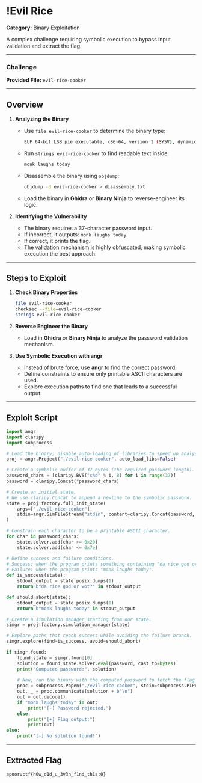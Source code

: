 # !Evil Rice  

**Category:** Binary Exploitation  

A complex challenge requiring symbolic execution to bypass input validation and extract the flag.  

---

### Challenge  

**Provided File:** `evil-rice-cooker`  

---

## Overview  

1. **Analyzing the Binary**  
   - Use `file evil-rice-cooker` to determine the binary type:
     ```sh
     ELF 64-bit LSB pie executable, x86-64, version 1 (SYSV), dynamically linked, interpreter /lib64/ld-linux-x86-64.so.2, BuildID[sha1]=c5efa6ad81af2eda241bddea1798b2da92c20c6e, for GNU/Linux 4.4.0, stripped
     ```
   - Run `strings evil-rice-cooker` to find readable text inside:
     ```sh
     monk laughs today
     ```
   - Disassemble the binary using `objdump`:
     ```sh
     objdump -d evil-rice-cooker > disassembly.txt
     ```
   - Load the binary in **Ghidra** or **Binary Ninja** to reverse-engineer its logic.  

2. **Identifying the Vulnerability**  
   - The binary requires a 37-character password input.
   - If incorrect, it outputs: `monk laughs today`.
   - If correct, it prints the flag.
   - The validation mechanism is highly obfuscated, making symbolic execution the best approach.  

---

## Steps to Exploit  

1. **Check Binary Properties**  
   ```sh
   file evil-rice-cooker  
   checksec --file=evil-rice-cooker  
   strings evil-rice-cooker  
   ```

2. **Reverse Engineer the Binary**  
   - Load in **Ghidra** or **Binary Ninja** to analyze the password validation mechanism.

3. **Use Symbolic Execution with angr**  
   - Instead of brute force, use **angr** to find the correct password.
   - Define constraints to ensure only printable ASCII characters are used.
   - Explore execution paths to find one that leads to a successful output.  

---

## Exploit Script  

```python
import angr
import claripy
import subprocess

# Load the binary; disable auto-loading of libraries to speed up analysis.
proj = angr.Project("./evil-rice-cooker", auto_load_libs=False)

# Create a symbolic buffer of 37 bytes (the required password length).
password_chars = [claripy.BVS("c%d" % i, 8) for i in range(37)]
password = claripy.Concat(*password_chars)

# Create an initial state.
# We use claripy.Concat to append a newline to the symbolic password.
state = proj.factory.full_init_state(
    args=["./evil-rice-cooker"],
    stdin=angr.SimFileStream("stdin", content=claripy.Concat(password, claripy.BVV(b"\n", 8)), has_end=True)
)

# Constrain each character to be a printable ASCII character.
for char in password_chars:
    state.solver.add(char >= 0x20)
    state.solver.add(char <= 0x7e)

# Define success and failure conditions.
# Success: when the program prints something containing "da rice god or wot?".
# Failure: when the program prints "monk laughs today".
def is_success(state):
    stdout_output = state.posix.dumps(1)
    return b"da rice god or wot?" in stdout_output

def should_abort(state):
    stdout_output = state.posix.dumps(1)
    return b"monk laughs today" in stdout_output

# Create a simulation manager starting from our state.
simgr = proj.factory.simulation_manager(state)

# Explore paths that reach success while avoiding the failure branch.
simgr.explore(find=is_success, avoid=should_abort)

if simgr.found:
    found_state = simgr.found[0]
    solution = found_state.solver.eval(password, cast_to=bytes)
    print("Computed password:", solution)
    
    # Now, run the binary with the computed password to fetch the flag.
    proc = subprocess.Popen("./evil-rice-cooker", stdin=subprocess.PIPE, stdout=subprocess.PIPE, stderr=subprocess.PIPE)
    out, _ = proc.communicate(solution + b"\n")
    out = out.decode()
    if "monk laughs today" in out:
        print("[-] Password rejected.")
    else:
        print("[+] Flag output:")
        print(out)
else:
    print("[-] No solution found!")
```

---

## Extracted Flag  

```
apoorvctf{h0w_d1d_u_3v3n_f1nd_th1s:0}
```
